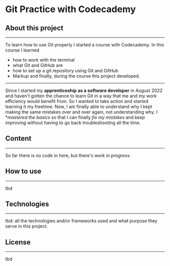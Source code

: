 # Git Practice with Codecademy

## About this project
______________________
To learn how to use Git properly I started a course with Codecademy. In this course I learned

  - how to work with the terminal
  - what Git and GitHub are
  - how to set up a git repository using Git and GitHub
  - Markup
and finally, during the course this project developed.

---
Since I started my **apprenticeship as a software developer** in August 2022 and haven't gotten the chance to learn Git in a way
that me and my work efficiency would benefit from. So I wanted to take action and started learning it my freetime.
Now, I am finally able to understand why I kept making the same mistakes over and over again, not understanding why.
I **mastered the basics* so that I can finally *fix my mistakes* and *keep improving* without having to go back troubleshooting all the time.

## Content
______________________
So far there is no code in here, but there's *work in progress*.

## How to use
______________________
  tbd

## Technologies
______________________
  tbd: all the technologies and/or frameworks used and what purpose they serve in this project.

## License
______________________
  tbd
